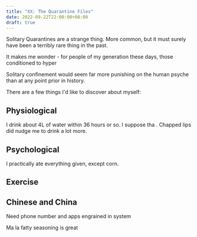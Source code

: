 ```yaml
---
title: "XX: The Quarantine Files"
date: 2022-09-22T22:00:00+08:00
draft: true
---
```


Solitary Quarantines are a strange thing. More common, but it must surely have been a terribly rare thing in the past. 

It makes me wonder - for people of my generation these days, those conditioned to hyper 

Solitary confinement would seem far more punishing on the human psyche than at any point prior in history. 


There are a few things I'd like to discover about myself:

## Physiological
I drink about 4L of water within 36 hours or so. I suppose tha . Chapped lips did nudge me to drink a lot more. 

## Psychological

I practically ate everything given, except corn.


## Exercise


## Chinese and China

Need phone number and apps engrained in system

Ma la fatty seasoning is great